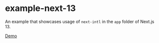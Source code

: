 # example-next-13

An example that showcases usage of `next-intl` in the `app` folder of Next.js 13.

[Demo](https://next-intl-example-next-13.vercel.app/)
